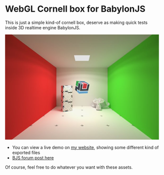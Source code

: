 # WebGL Cornell box for BabylonJS

This is just a simple kind-of cornell box, deserve as making quick tests inside 3D realtime engine BabylonJS.

![screenshot](README/screenshot.jpg)

- You can view a live demo on [my website](https://www.nothing-is-3d.com/data/medias/folio/3drealtime/cornellBox/), showing some different kind of exported files
- [BJS forum post here](https://forum.babylonjs.com/t/a-cornell-box-scene-to-serve-as-testing-scene/1200)

Of course, feel free to do whatever you want with these assets.

